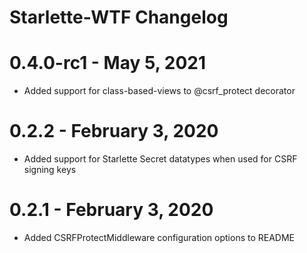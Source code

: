 # Starlette-WTF Changelog

# 0.4.0-rc1 - May 5, 2021

* Added support for class-based-views to @csrf_protect decorator

# 0.2.2 - February 3, 2020

* Added support for Starlette Secret datatypes when used for CSRF signing keys

# 0.2.1 - February 3, 2020

* Added CSRFProtectMiddleware configuration options to README
